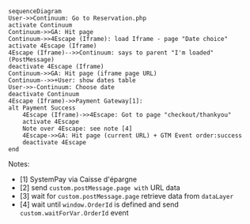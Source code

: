 ```mermaid
sequenceDiagram
User->>Continuum: Go to Reservation.php
activate Continuum
Continuum->>GA: Hit page
Continuum->>4Escape (Iframe): load Iframe - page "Date choice"
activate 4Escape (Iframe)
4Escape (Iframe)-->>Continuum: says to parent "I'm loaded" (PostMessage)
deactivate 4Escape (Iframe)
Continuum->>GA: Hit page (iframe page URL)
Continuum-->>+User: show dates table
User->>-Continuum: Choose date
deactivate Continuum
4Escape (Iframe)->>Payment Gateway[1]: 
alt Payment Success
	4Escape (Iframe)->>4Escape: Got to page "checkout/thankyou"
	activate 4Escape
	Note over 4Escape: see note [4]
	4Escape->>GA: Hit page (current URL) + GTM Event order:success
	deactivate 4Escape
end
```

Notes:
* [1] SystemPay via Caisse d'épargne
* [2] send `custom.postMessage.page with` URL data
* [3] wait for `custom.postMessage.page` retrieve data from `dataLayer`
* [4] wait until `window.OrderId` is defined  and send `custom.waitForVar.OrderId` event
<!--stackedit_data:
eyJoaXN0b3J5IjpbMTE0OTk1MTczOSw5NjI5OTkxNTEsLTE5NT
k2MDI4MzJdfQ==
-->
